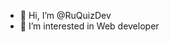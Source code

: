 - 👋 Hi, I’m @RuQuizDev
- 👀 I’m interested in Web developer




<!---
RuQuizDev/RuQuizDev is a ✨ special ✨ repository because its `README.md` (this file) appears on your GitHub profile.
You can click the Preview link to take a look at your changes.
--->
